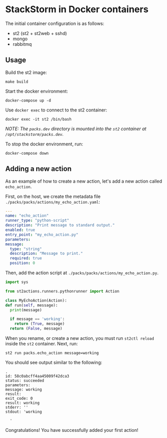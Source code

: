 # StackStorm in Docker containers

The initial container configuration is as follows:

 - st2 (st2 + st2web + sshd)
 - mongo
 - rabbitmq

## Usage

Build the st2 image:

  ```
  make build
  ```

Start the docker environment:

  ```
  docker-compose up -d
  ```

Use `docker exec` to connect to the st2 container:

  ```
  docker exec -it st2 /bin/bash
  ```

*NOTE: The `packs.dev` directory is mounted into the `st2` container at `/opt/stackstorm/packs.dev`.*

To stop the docker environment, run:

  ```
  docker-compose down
  ```

## Adding a new action

As an example of how to create a new action, let's add a new action called `echo_action`.

First, on the host, we create the metadata file `./packs/packs/actions/my_echo_action.yaml`:

  ```yaml
---
name: "echo_action"
runner_type: "python-script"
description: "Print message to standard output."
enabled: true
entry_point: "my_echo_action.py"
parameters:
  message:
    type: "string"
    description: "Message to print."
    required: true
    position: 0
  ```

Then, add the action script at `./packs/packs/actions/my_echo_action.py`.

  ```python
import sys

from st2actions.runners.pythonrunner import Action

class MyEchoAction(Action):
  def run(self, message):
    print(message)

    if message == 'working':
      return (True, message)
    return (False, message)
  ```

When you rename, or create a new action, you must run `st2ctl reload` inside the `st2`
container. Next, run:

  ```
  st2 run packs.echo_action message=working
  ```

You should see output similar to the following:

  ```
.
id: 58c0abcff4aa45009f42dca3
status: succeeded
parameters:
  message: working
result:
  exit_code: 0
  result: working
  stderr: ''
  stdout: 'working

    '
  ```

Congratulations! You have successfully added your first action!
